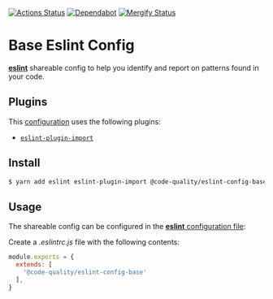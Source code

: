 [![Actions Status](https://github.com/code-quality-resources/eslint-config-base/workflows/CI/badge.svg)](https://github.com/code-quality-resources/eslint-config-base/actions?query=workflow%3A%22CI%22)
[![Dependabot](https://badgen.net/dependabot/code-quality-resources/eslint-config-base/223893935?icon=dependabot)](https://dependabot.com/)
[![Mergify Status](https://img.shields.io/endpoint.svg?url=https://gh.mergify.io/badges/code-quality-resources/eslint-config-base&style=flat)](https://mergify.io)

# Base Eslint Config

[**eslint**](https://github.com/eslint/eslint) shareable config to help you identify and report on patterns found in your code.

## Plugins

This [configuration](https://github.com/benmosher/eslint-plugin-import) uses the following plugins:

- [`eslint-plugin-import`](https://github.com/benmosher/eslint-plugin-import)

## Install

```bash
$ yarn add eslint eslint-plugin-import @code-quality/eslint-config-base -D
```

## Usage

The shareable config can be configured in the [**eslint** configuration file](https://eslint.org/docs/user-guide/configuring):

Create a _.eslintrc.js_ file with the following contents:

```js
module.exports = {
  extends: [
    '@code-quality/eslint-config-base'
  ],
}
```
